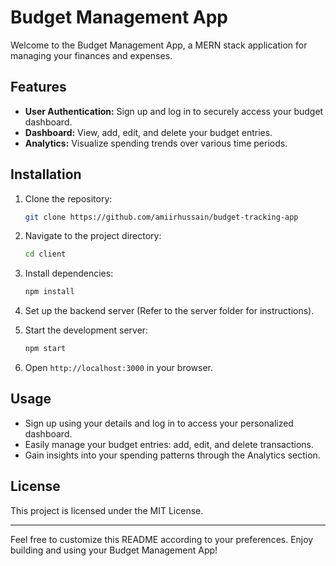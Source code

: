 # Budget Management App

Welcome to the Budget Management App, a MERN stack application for managing your finances and expenses.

## Features

- **User Authentication:** Sign up and log in to securely access your budget dashboard.
- **Dashboard:** View, add, edit, and delete your budget entries.
- **Analytics:** Visualize spending trends over various time periods.

## Installation

1. Clone the repository:

   ```sh
   git clone https://github.com/amiirhussain/budget-tracking-app
   ```

2. Navigate to the project directory:

   ```sh
   cd client
   ```

3. Install dependencies:

   ```sh
   npm install
   ```

4. Set up the backend server (Refer to the server folder for instructions).

5. Start the development server:

   ```sh
   npm start
   ```

6. Open `http://localhost:3000` in your browser.

## Usage

- Sign up using your details and log in to access your personalized dashboard.
- Easily manage your budget entries: add, edit, and delete transactions.
- Gain insights into your spending patterns through the Analytics section.

## License

This project is licensed under the MIT License.

---

Feel free to customize this README according to your preferences. Enjoy building and using your Budget Management App!
